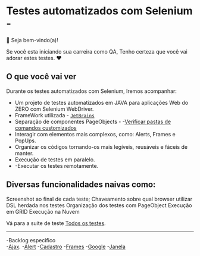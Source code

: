 # Testes automatizados com Selenium - 

👋 Seja bem-vindo(a)!

Se você esta iniciando sua carreira como QA, Tenho certeza que você vai adorar estes testes. ❤️

## O que você vai ver

Durante os testes automatizados com Selenium, Iremos acompanhar:

- Um projeto de testes automatizados em JAVA para aplicações Web do ZERO com Selenium WebDriver.
- FrameWork utilizada -  [`JetBrains`](https://www.jetbrains.com/pt-br/idea/) 
- Separação de componentes PageObjects - -[Verificar pastas de comandos customizados](./AutomacaoSelenium/src/main/resources/componentes.html) 
- Interagir com elementos mais complexos, como: Alerts, Frames e PopUps.
- Organizar os códigos tornando-os mais legíveis, reusáveis e fáceis de manter.
- Execução de testes em paralelo.
- -Executar os testes remotamente. 


## Diversas funcionalidades naivas como:
Screenshot ao final de cada teste; 
Chaveamento sobre qual browser utilizar
DSL herdada nos testes
Organização dos testes com PageObject
Execução em GRID
Execução na Nuvem

Vá para a suite de teste  [Todos os testes](./src/main/java/SuiteTeste.java/).

___

-Backlog especifico   
-[Ajax](./AutomacaoSelenium/src/main/java/TesteAjax.java).
-[Alert](./AutomacaoSelenium/src/main/java/TesteAlert.java)
-[Cadastro](./AutomacaoSelenium/src/main/java/TesteCadastro.java)
-[Frames](./AutomacaoSelenium/src/main/java/TesteFrames.java)
-[Google](./AutomacaoSelenium/src/main/java/TesteGoogle.java)
-[Janela](./AutomacaoSelenium/src/main/java/TesteJanelas.java)

